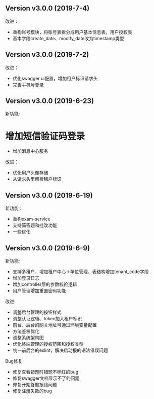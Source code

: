 Version v3.0.0 (2019-7-4)
--------------------------

改进：

* 重构账号模块，将账号表拆分成用户基本信息表，用户授权表
* 基本字段create_date、modify_date改为timestamp类型

Version v3.0.0 (2019-7-2)
--------------------------

改进：

* 优化swagger ui配置，增加租户标识请求头
* 完善手机号登录

Version v3.0.0 (2019-6-23)
--------------------------

新功能:

# 增加短信验证码登录
* 增加消息中心服务

改进：

* 优化用户头像存储
* 从请求头里解析租户标识

Version v3.0.0 (2019-6-19)
--------------------------

新功能：

* 重构exam-service
* 支持简答题和批改功能
* 一些优化

Version v3.0.0 (2019-6-9)
--------------------------

新功能:

* 支持多租户，增加租户中心->单位管理，表结构增加tenant_code字段
* 增加登录日志
* 增加controller层的参数校验逻辑
* 用户管理增加重置密码功能

改进:

* 调整后台管理的按钮样式
* 调整认证逻辑、token加入租户标识
* 前台、后台的网关地址可通过环境变量配置
* 方法鉴权优化
* 调整系统架构图
* 优化终端管理的授权范围和授权类型
* 统一前后台的eslint，解决启动报的语法错误问题

Bug修复:

* 修复查看错题时错题不标红的bug
* 修复swagger文档显示不了的问题
* 修复开始答题报错问题
* 修复注册失败的bug
